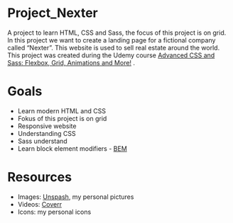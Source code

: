 # Project_Nexter
A project to learn HTML, CSS and Sass, the focus of this project is on grid.
In this project we want to create a landing page for a fictional company called “Nexter”. This website is used to sell real estate around the world.
This project was created during the Udemy course [Advanced CSS and Sass: Flexbox, Grid, Animations and More!](https://www.udemy.com/course/advanced-css-and-sass/) .


# Goals
- Learn modern HTML and CSS
- Fokus of this project is on grid
- Responsive website
- Understanding CSS
- Sass understand
- Learn block element modifiers - [BEM](http://getbem.com/) 

# Resources

- Images: [Unspash](https://unsplash.com), my personal pictures
- Videos: [Coverr](https//coverr.co/)
- Icons: my personal icons





